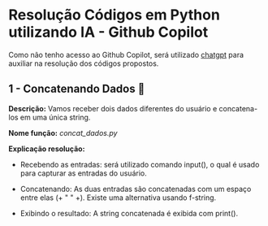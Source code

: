 # Resolução Códigos em Python utilizando IA - Github Copilot

Como não tenho acesso ao Github Copilot, será utilizado [chatgpt](https://chatgpt.com/) para auxiliar na resolução dos códigos propostos.

1 - Concatenando Dados 🎲
---
**Descrição:** Vamos receber dois dados diferentes do usuário e concatena-los em uma única string.

**Nome função:** *concat_dados.py*

**Explicação resolução:**

- Recebendo as entradas: será utilizado comando input(), o qual é usado para capturar as entradas do usuário.

- Concatenando: As duas entradas são concatenadas com um espaço entre elas (+ " " +). Existe uma alternativa usando f-string.

- Exibindo o resultado: A string concatenada é exibida com print().





